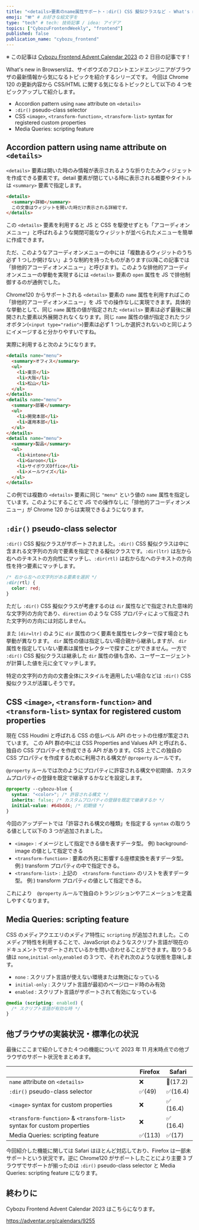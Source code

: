 ```yaml
---
title: "<details>要素のname属性サポート・:dir() CSS 擬似クラスなど - What's new in Browsers!"
emoji: "🪗" # お好きな絵文字を
type: "tech" # tech: 技術記事 / idea: アイデア
topics: ["CybozuFrontendWeekly", "frontend"]
published: false
publication_name: "cybozu_frontend"
---
```


※ この記事は [Cybozu Frontend Advent Calendar 2023](https://adventar.org/calendars/9255) の 2 日目の記事です !

What's new in Browsers!は、サイボウズのフロントエンドエンジニアがブラウザの最新情報から気になるトピックを紹介するシリーズです。
今回は Chrome 120 の更新内容から CSS/HTML に関する気になるトピックとして以下の 4 つをピックアップして紹介します。

- Accordion pattern using `name` attribute on `<details>`
- `:dir()` pseudo-class selector
- CSS `<image>`, `<transform-function>`, `<transform-list>` syntax for registered custom properties
- Media Queries: scripting feature

## Accordion pattern using name attribute on `<details>`

`<details>` 要素は開いた時のみ情報が表示されるような折りたたみウィジェットを作成できる要素です。detail 要素が閉じている時に表示される概要やタイトルは `<summary>` 要素で指定します。

```html
<details>
  <summary>詳細</summary>
  この文章はウィジットを開いた時だけ表示される詳細です。
</details>
```

この `<details>` 要素を利用すると JS と CSS を駆使せずとも「アコーディオンメニュー」と呼ばれるような開閉可能なウィジットが並べられたメニューを簡単に作成できます。

ただ、このようなアコーディオンメニューの中には「複数あるウィジットのうち必ず 1 つしか開けない」ような制約を持ったものがあります(以降この記事では「排他的アコーディオンメニュー」と呼びます)。このような排他的アコーディオンメニューの挙動を実現するには `<details>` 要素の `open` 属性を JS で排他制御するのが通例でした。

Chrome120 からサポートされる `<details>` 要素の `name` 属性を利用すればこの「排他的アコーディオンメニュー」を JS での操作なしに実現できます。具体的な挙動として、同じ `name` 属性の値が指定された `<details>` 要素は必ず最後に展開された要素以外展開されなくなります。同じ `name` 属性の値が指定されたラジオボタン(`<input type="radio">`)要素は必ず 1 つしか選択されないのと同じようにイメージすると分かりやすいですね。

実際に利用すると次のようになります。

```html
<details name="menu">
  <summary>オフィス</summary>
  <ul>
    <li>東京</li>
    <li>大阪</li>
    <li>松山</li>
  </ul>
</details>
<details name="menu">
  <summary>部署</summary>
  <ul>
    <li>開発本部</li>
    <li>運用本部</li>
  </ul>
</details>
<details name="menu">
  <summary>製品</summary>
  <ul>
    <li>kintone</li>
    <li>Garoon</li>
    <li>サイボウズOffice</li>
    <li>メールワイズ</li>
  </ul>
</details>
```

この例では複数の `<details>` 要素に同じ `"menu"` という値の `name` 属性を指定しています。このようにすることで JS での操作なしに「排他的アコーディオンメニュー」が Chrome 120 からは実現できるようになります。

## `:dir()` pseudo-class selector

`:dir()` CSS 擬似クラスがサポートされました。`:dir()` CSS 擬似クラスは中に含まれる文字列の方向で要素を指定できる擬似クラスです。`:dir(ltr)` は左から右へのテキストの方向性にマッチし、`:dir(rtl)` は右から左へのテキストの方向性を持つ要素にマッチします。

```css
/* 右から左への文字列がある要素を選択 */
:dir(rtl) {
  color: red;
}
```

ただし `:dir()` CSS 擬似クラスが考慮するのは `dir` 属性などで指定された意味的な文字列の方向であり、`direction` のような CSS プロパティによって指定された文字列の方向には対応しません。

また `[dir=ltr]` のように `dir` 属性のつく要素を属性セレクターで探す場合とも挙動が異なります。 `dir` 属性の値は指定しない場合親から継承しますが、 `dir` 属性を指定していない要素は属性セレクターで探すことができません。一方で `:dir()` CSS 擬似クラスは継承した `dir` 属性の値も含め、ユーザーエージェントが計算した値を元に全てマッチします。

特定の文字列の方向の文書全体にスタイルを適用したい場合などは `:dir()` CSS 擬似クラスが活躍しそうです。

## CSS `<image>`, `<transform-function>` and `<transform-list>` syntax for registered custom properties

現在 CSS Houdini と呼ばれる CSS の低レベル API のセットの仕様が策定されています。 この API 群の中には CSS Properties and Values API と呼ばれる、独自の CSS プロパティを作成できる API があります。CSS 上でこの独自の CSS プロパティを作成するために利用される構文が `@property` ルールです。

`@property` ルールでは次のようにプロパティに許容される構文や初期値、カスタムプロパティの登録を既定で継承するかなどを設定します。

```css
@property --cybozu-blue {
  syntax: "<color>"; /* 許容される構文 */
  inherits: false; /* カスタムプロパティの登録を既定で継承するか */
  initial-value: #64bdd4; /* 初期値 */
}
```

今回のアップデートでは「許容される構文の種類」を指定する `syntax` の取りうる値として以下の 3 つが追加されました。

- `<image>` : イメージとして指定できる値を表すデータ型。 例) background-image の値として指定できる
- `<transform-function>` : 要素の外見に影響する座標変換を表すデータ型。 例:) transform プロパティの中で指定できる。
- `<transform-list>` : 上記の　`<transform-function>` のリストを表すデータ型。 例:) transform プロパティの値として指定できる。

これにより　`@property` ルールで独自のトランジションやアニメーションを定義しやすくなります。

## Media Queries: scripting feature

CSS のメディアクエエリのメディア特性に `scripting` が追加されました。このメディア特性を利用することで、JavaScript のようなスクリプト言語が現在のドキュメントでサポートされているかを問い合わせることができます。取りうる値は `none`,`initial-only`,`enabled` の３つで、それぞれ次のような状態を意味します。

- `none` : スクリプト言語が使えない環境または無効になっている
- `initial-only` : スクリプト言語が最初のページロード時のみ有効
- `enabled` : スクリプト言語がサポートされて有効になっている

```css
@media (scripting: enabled) {
  /* スクリプト言語が有効な時 */
}
```

## 他ブラウザの実装状況・標準化の状況

最後にここまで紹介してきた４つの機能について 2023 年 11 月末時点での他ブラウザのサポート状況をまとめます。

|                                                                          | Firefox | Safari    |
| ------------------------------------------------------------------------ | ------- | --------- |
| `name` attribute on `<details>`                                          | ❌      | 🔬(17.2)  |
| `:dir()` pseudo-class selector                                           | ✅(49)  | ✅(16.4)  |
| `<image>` syntax for custom properties                                   | ❌      | ✅ (16.4) |
| `<transform-function>` & `<transform-list>` syntax for custom properties | ❌      | ✅ (16.4) |
| Media Queries: scripting feature                                         | ✅(113) | ✅(17)    |

今回紹介した機能に関しては Safari はほとんど対応しており、Firefox は一部未サポートという状況です。逆に Chrome120 がサポートしたことにより主要 3 ブラウザでサポートが揃ったのは `:dir()` pseudo-class selector と Media Queries: scripting feature になります。

## 終わりに

Cybozu Frontend Advent Calendar 2023 はこちらになります。

https://adventar.org/calendars/9255
